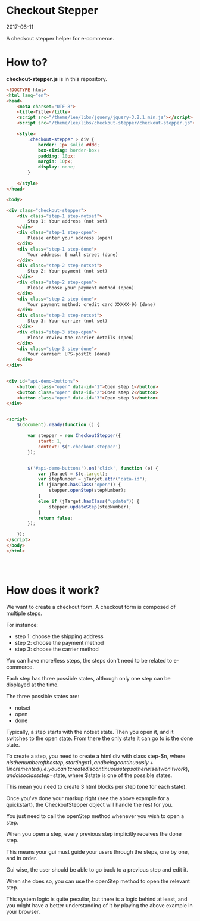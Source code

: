 Checkout Stepper
====================
2017-06-11


A checkout stepper helper for e-commerce.





How to?
==========

**checkout-stepper.js** is in this repository.


```html
<!DOCTYPE html>
<html lang="en">
<head>
    <meta charset="UTF-8">
    <title>Title</title>
    <script src="/theme/lee/libs/jquery/jquery-3.2.1.min.js"></script>
    <script src="/theme/lee/libs/checkout-stepper/checkout-stepper.js"></script>

    <style>
        .checkout-stepper > div {
            border: 1px solid #ddd;
            box-sizing: border-box;
            padding: 10px;
            margin: 10px;
            display: none;
        }

    </style>
</head>

<body>

<div class="checkout-stepper">
    <div class="step-1 step-notset">
        Step 1: Your address (not set)
    </div>
    <div class="step-1 step-open">
        Please enter your address (open)
    </div>
    <div class="step-1 step-done">
        Your address: 6 wall street (done)
    </div>
    <div class="step-2 step-notset">
        Step 2: Your payment (not set)
    </div>
    <div class="step-2 step-open">
        Please choose your payment method (open)
    </div>
    <div class="step-2 step-done">
        Your payment method: credit card XXXXX-96 (done)
    </div>
    <div class="step-3 step-notset">
        Step 3: Your carrier (not set)
    </div>
    <div class="step-3 step-open">
        Please review the carrier details (open)
    </div>
    <div class="step-3 step-done">
        Your carrier: UPS-postIt (done)
    </div>
</div>


<div id="api-demo-buttons">
    <button class="open" data-id="1">Open step 1</button>
    <button class="open" data-id="2">Open step 2</button>
    <button class="open" data-id="3">Open step 3</button>
</div>


<script>
    $(document).ready(function () {

        var stepper = new CheckoutStepper({
            start: 1,
            context: $('.checkout-stepper')
        });


        $('#api-demo-buttons').on('click', function (e) {
            var jTarget = $(e.target);
            var stepNumber = jTarget.attr("data-id");
            if (jTarget.hasClass("open")) {
                stepper.openStep(stepNumber);
            }
            else if (jTarget.hasClass("update")) {
                stepper.updateStep(stepNumber);
            }
            return false;
        });

    });
</script>
</body>
</html>





```



How does it work?
===================

We want to create a checkout form.
A checkout form is composed of multiple steps.

For instance:
 
- step 1: choose the shipping address
- step 2: choose the payment method
- step 3: choose the carrier method


You can have more/less steps, the steps don't need to be related to e-commerce.

Each step has three possible states, although only one step can be displayed at the time.

The three possible states are:

- notset
- open
- done


Typically, a step starts with the notset state.
Then you open it, and it switches to the open state.
From there the only state it can go to is the done state.
 
 
To create a step, you need to create a html div with class step-$n,
where $n is the number of the step, starting at 1, and being continuously +1 incremented (i.e. 
you can't create discontinuous steps otherwise it won't work),
and also class step-$state, where $state is one of the possible states.

This mean you need to create 3 html blocks per step (one for each state).

Once you've done your markup right (see the above example for a quickstart), 
the CheckoutStepper object will handle the rest for you.

You just need to call the openStep method whenever you wish to open a step.

When you open a step, every previous step implicitly receives the done step.

This means your gui must guide your users through the steps, one by one, and in order.

Gui wise, the user should be able to go back to a previous step and edit it.

When she does so, you can use the openStep method to open the relevant step.

This system logic is quite peculiar, but there is a logic behind at least, and you might have a better understanding
of it by playing the above example in your browser.




 
 
 








